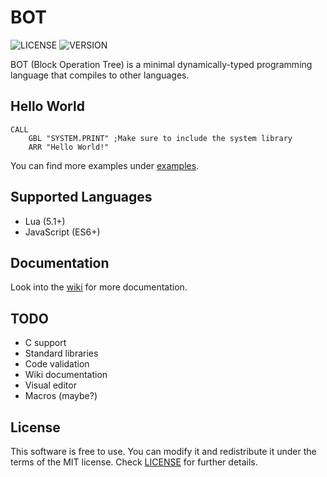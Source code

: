 # BOT
![LICENSE](https://img.shields.io/badge/LICENSE-MIT-green.svg) ![VERSION](https://img.shields.io/badge/VERSION-11-blue)

BOT (Block Operation Tree) is a minimal dynamically-typed programming language that compiles to other languages.
## Hello World
```
CALL
	GBL "SYSTEM.PRINT" ;Make sure to include the system library
	ARR "Hello World!"
```
You can find more examples under [examples](examples).
## Supported Languages
- Lua (5.1+)
- JavaScript (ES6+)
## Documentation
Look into the [wiki](https://github.com/ShoesForClues/BOT/wiki) for more documentation.
## TODO
- C support
- Standard libraries
- Code validation
- Wiki documentation
- Visual editor
- Macros (maybe?)
## License
This software is free to use. You can modify it and redistribute it under the terms of the 
MIT license. Check [LICENSE](LICENSE) for further details.
